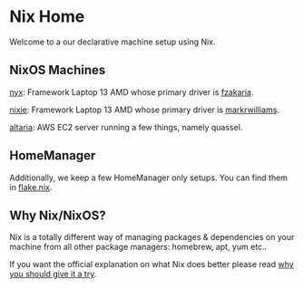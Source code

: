 # Nix Home

Welcome to a our declarative machine setup using Nix.

## NixOS Machines

[nyx](./machines/nyx/configuration.nix): Framework Laptop 13 AMD whose primary driver is [fzakaria](https://github.com/fzakaria).

[nixie](./machines/nixie/configuration.nix): Framework Laptop 13 AMD whose primary driver is [markrwilliams](https://github.com/markrwilliams).

[altaria](./machines/altaria/configuration.nix): AWS EC2 server running a few things, namely quassel.

## HomeManager

Additionally, we keep a few HomeManager only setups.
You can find them in [flake.nix](./flake.nix).

## Why Nix/NixOS?

Nix is a totally different way of managing packages & dependencies on your machine from all other package managers: homebrew, apt, yum etc..

If you want the official explanation on what Nix does better please read [why you should give it a try](https://nixos.org/nixos/nix-pills/why-you-should-give-it-a-try.html).
